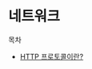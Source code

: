 # 네트워크

목차

- [HTTP 프로토콜이란?](https://github.com/Crazy0416/Study_Summery/blob/master/Network/HTTP란.md)

